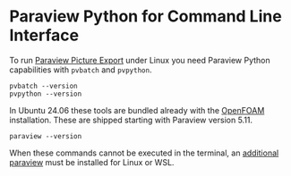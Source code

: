 Paraview Python for Command Line Interface
======================================================================

To run [Paraview Picture Export](../../scripts/paraview-export-all.py) under Linux you need Paraview Python capabilities with `pvbatch` and `pvpython`. 

    pvbatch --version
    pvpython --version


In Ubuntu 24.06 these tools are bundled already with the [OpenFOAM](openfoam.md) installation. 
These are shipped starting with Paraview version 5.11. 

    paraview --version


When these commands cannot be executed in the terminal, an [additional paraview](paraview.linux.manual.md) must be installed for Linux or WSL.  
